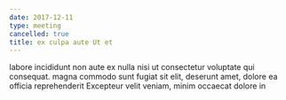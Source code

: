 ```yaml
---
date: 2017-12-11
type: meeting
cancelled: true
title: ex culpa aute Ut et
---
```

labore incididunt non aute ex nulla nisi ut consectetur voluptate qui consequat. magna commodo sunt fugiat sit elit, deserunt amet, dolore ea officia reprehenderit Excepteur velit veniam, minim occaecat dolore in